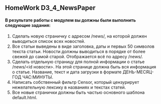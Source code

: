 ## HomeWork D3_4_NewsPaper

#### В результате работы с модулем вы должны были выполнить следующие задания:
1. Сделать новую страничку с адресом /news/, на которой должен выводиться список всех новостей.
2. Все статьи выведены в виде заголовка, даты и первых 50 символов текста статьи.  Новости должны выводиться в порядке от более свежей до самой старой. Отображается всё по адресу /news/.
3. Сделать отдельную страницу для полной информации о статье /news/<id новости>. На этой странице должна быть вся информация о статье. Название, текст и дата загрузки в формате ДЕНЬ-МЕСЯЦ-ГОД ЧАС:МИНУТЫ.
4. Написать собственный фильтр Censor, который цензурирует нежелательную лексику в названиях и текстах статей.
5. Все новые странички должны быть частью основного шаблона default.html.

